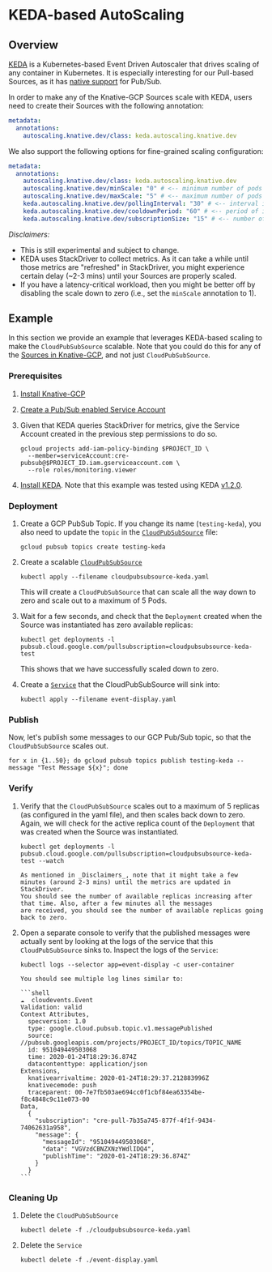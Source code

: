 # KEDA-based AutoScaling

## Overview

[KEDA](https://keda.sh/) is a Kubernetes-based Event Driven Autoscaler that
drives scaling of any container in Kubernetes. It is especially interesting for
our Pull-based Sources, as it has
[native support](https://keda.sh/docs/1.4/scalers/gcp-pub-sub/) for Pub/Sub.

In order to make any of the Knative-GCP Sources scale with KEDA, users need to
create their Sources with the following annotation:

```yaml
metadata:
  annotations:
    autoscaling.knative.dev/class: keda.autoscaling.knative.dev
```

We also support the following options for fine-grained scaling configuration:

```yaml
metadata:
  annotations:
    autoscaling.knative.dev/class: keda.autoscaling.knative.dev
    autoscaling.knative.dev/minScale: "0" # <-- minimum number of pods to scaled down to.
    autoscaling.knative.dev/maxScale: "5" # <-- maximum number of pods to scaled out to.
    keda.autoscaling.knative.dev/pollingInterval: "30" # <-- interval in seconds to poll metrics.
    keda.autoscaling.knative.dev/cooldownPeriod: "60" # <-- period of inactivity in seconds before scaling down.
    keda.autoscaling.knative.dev/subscriptionSize: "15" # <-- number of undelivered messages in the subscription used to scale.
```

_Disclaimers:_

- This is still experimental and subject to change.
- KEDA uses StackDriver to collect metrics. As it can take a while until those
  metrics are "refreshed" in StackDriver, you might experience certain delay
  (~2-3 mins) until your Sources are properly scaled.
- If you have a latency-critical workload, then you might be better off by
  disabling the scale down to zero (i.e., set the `minScale` annotation to 1).

## Example

In this section we provide an example that leverages KEDA-based scaling to make
the `CloudPubSubSource` scalable. Note that you could do this for any of the
[Sources in Knative-GCP](../../../README.md), and not just `CloudPubSubSource`.

### Prerequisites

1. [Install Knative-GCP](../../install/install-knative-gcp.md)

1. [Create a Pub/Sub enabled Service Account](../../install/pubsub-service-account.md)

1. Given that KEDA queries StackDriver for metrics, give the Service Account
   created in the previous step permissions to do so.

   ```shell
   gcloud projects add-iam-policy-binding $PROJECT_ID \
     --member=serviceAccount:cre-pubsub@$PROJECT_ID.iam.gserviceaccount.com \
     --role roles/monitoring.viewer
   ```

1. [Install KEDA](https://keda.sh/docs/1.4/deploy/). Note that this example was tested
   using KEDA [v1.2.0](https://github.com/kedacore/keda/releases/tag/v1.2.0).

### Deployment

1. Create a GCP PubSub Topic. If you change its name (`testing-keda`), you also
   need to update the `topic` in the
   [`CloudPubSubSource`](cloudpubsubsource-keda.yaml) file:

   ```shell
   gcloud pubsub topics create testing-keda
   ```

1. Create a scalable [`CloudPubSubSource`](cloudpubsubsource-keda.yaml)

   ```shell
   kubectl apply --filename cloudpubsubsource-keda.yaml
   ```

   This will create a `CloudPubSubSource` that can scale all the way down to
   zero and scale out to a maximum of 5 Pods.

1. Wait for a few seconds, and check that the `Deployment` created when the
   Source was instantiated has zero available replicas:

   ```shell
   kubectl get deployments -l pubsub.cloud.google.com/pullsubscription=cloudpubsubsource-keda-test
   ```

   This shows that we have successfully scaled down to zero.

1. Create a [`Service`](event-display.yaml) that the CloudPubSubSource will sink
   into:

   ```shell
   kubectl apply --filename event-display.yaml
   ```

### Publish

Now, let's publish some messages to our GCP Pub/Sub topic, so that the
`CloudPubSubSource` scales out.

```shell
for x in {1..50}; do gcloud pubsub topics publish testing-keda --message "Test Message ${x}"; done
```

### Verify

1.  Verify that the `CloudPubSubSource` scales out to a maximum of 5 replicas
    (as configured in the yaml file), and then scales back down to zero. Again,
    we will check for the active replica count of the `Deployment` that was
    created when the Source was instantiated.

    ```shell
    kubectl get deployments -l pubsub.cloud.google.com/pullsubscription=cloudpubsubsource-keda-test --watch
    ```

        As mentioned in _Disclaimers_, note that it might take a few minutes (around 2-3 mins) until the metrics are updated in StackDriver.
        You should see the number of available replicas increasing after that time. Also, after a few minutes all the messages
        are received, you should see the number of available replicas going back to zero.

1.  Open a separate console to verify that the published messages were actually
    sent by looking at the logs of the service that this `CloudPubSubSource`
    sinks to. Inspect the logs of the `Service`:

    ```shell
    kubectl logs --selector app=event-display -c user-container
    ```

        You should see multiple log lines similar to:

        ```shell
        ☁️  cloudevents.Event
        Validation: valid
        Context Attributes,
          specversion: 1.0
          type: google.cloud.pubsub.topic.v1.messagePublished
          source: //pubsub.googleapis.com/projects/PROJECT_ID/topics/TOPIC_NAME
          id: 951049449503068
          time: 2020-01-24T18:29:36.874Z
          datacontenttype: application/json
        Extensions,
          knativearrivaltime: 2020-01-24T18:29:37.212883996Z
          knativecemode: push
          traceparent: 00-7e7fb503ae694cc0f1cbf84ea63354be-f8c4848c9c11e073-00
        Data,
          {
            "subscription": "cre-pull-7b35a745-877f-4f1f-9434-74062631a958",
            "message": {
              "messageId": "951049449503068",
              "data": "VGVzdCBNZXNzYWdlIDQ4",
              "publishTime": "2020-01-24T18:29:36.874Z"
            }
          }
        ```

### Cleaning Up

1. Delete the `CloudPubSubSource`

   ```shell
   kubectl delete -f ./cloudpubsubsource-keda.yaml
   ```

1. Delete the `Service`

   ```shell
   kubectl delete -f ./event-display.yaml
   ```
